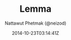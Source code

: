 ---
title: "Lemma"
github: https://github.com/neizod/lemma-theme
demo: http://neizod.github.io/lemma-theme
author: Nattawut Phetmak (@neizod)

ssg:
  - Jekyll
cms:
  - No Cms
date: 2014-10-23T03:14:41Z
github_branch: gh-pages
---